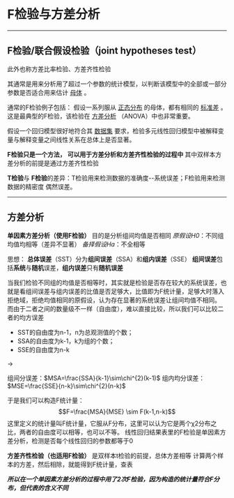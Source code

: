 # F检验与方差分析

----

## **F检验/联合假设检验**（joint hypotheses test）

此外也称方差比率检验、方差齐性检验

其通常是用来分析用了超过一个参数的统计模型，以判断该模型中的全部或一部分参数是否适合用来估计 [母体](https://baike.baidu.com/item/%E6%AF%8D%E4%BD%93/10378001) 。

通常的F检验例子包括：
假设一系列服从 [正态分布](https://baike.baidu.com/item/%E6%AD%A3%E6%80%81%E5%88%86%E5%B8%83) 的母体，都有相同的 [标准差](https://baike.baidu.com/item/%E6%A0%87%E5%87%86%E5%B7%AE) 。这是最典型的F检验，该检验在 [方差分析](https://baike.baidu.com/item/%E6%96%B9%E5%B7%AE%E5%88%86%E6%9E%90) （ANOVA）中也非常重要。 

假设一个回归模型很好地符合其 [数据集](https://baike.baidu.com/item/%E6%95%B0%E6%8D%AE%E9%9B%86) 要求，检验多元线性回归模型中被解释变量与解释变量之间线性关系在总体上是否显著。
 
 
**F检验只是一个方法，** **可以用于方差分析和方差齐性检验的过程中**
其中双样本方差分析的前提是通过方差齐性检验
 
 
**T检验**与 **F检验**的差异：T检验用来检测数据的准确度--系统误差；F检验用来检测数据的精密度 偶然误差。
 
----
 
## **方差分析**
**单因素方差分析（使用F检验）**
目的是分析组间均值是否相同
*原假设H0*：不同组均值均相等（差异不显著）
*备择假设Ha*：不全相等

思想：
**总体误差**（SST）分为**组间误差**（SSA）和**组内误差**（SSE）
**组间误差**包括**系统**与**随机**误差，**组内误差**只有**随机误差**

当我们检验不同组的均值是否相等时，其实就是检验是否存在较大的系统误差，也就是看组间误差与组内误差的比值是否足够大，比值即为F统计量，足够大时落入拒绝域，拒绝均值相同的原假设，认为存在显著的系统误差让组间均值不相同。
而由于二者之间的数量级不一样（自由度），难以直接比较，所以我们可以比较二者的均方误差
- SST的自由度为n-1，n为总观测值的个数；
- SSA的自由度为k-1，k为组的个数；
- SSE的自由度为n-k

->

组间分误差：$MSA=\frac{SSA}{k-1}\sim\chi^{2}(k-1)$
组内均分误差：$MSE=\frac{SSE}{n-k}\sim\chi^{2}(n-k)$


于是我们可以构造F统计量：$$F=\frac{MSA}{MSE} \sim F(k-1,n-k)$$
这里定义的统计量叫F统计量，它服从F分布，这里可以认为它是两个χ2分布之比，两者的自由度可以相等，也可以不等。
线性回归结果表里的F检验是单因素方差分析，检测是否每个线性回归的参数都等于0

**方差齐性检验（也适用F检验）**
是双样本t检验的前提，总体方差相等
计算两个样本的方差，然后相除，就能得到F统计量，查表

***所以在一个单因素方差分析的过程中用了2次F检验，因为构造的统计量符合F分布，但代表的含义不同***
